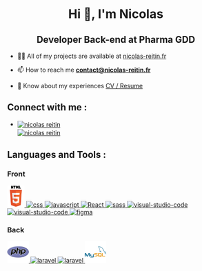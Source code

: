 <h1 align="center">Hi 👋, I'm Nicolas</h1>
<h2 align="center">Developer Back-end at Pharma GDD</h2>


- 👨‍💻 All of my projects are available at [nicolas-reitin.fr](https://nicolas-reitin.fr/)

- 📫 How to reach me **contact@nicolas-reitin.fr**

- 📄 Know about my experiences [CV / Resume](https://nicolas-reitin.fr/Download/CV2024.pdf)

<h2 align="left">Connect with me :</h2>
<ul align="left">
    <li>
        <a href="https://linkedin.com/in/nicolasreitin" target="blank">
            <img align="center" src="https://raw.githubusercontent.com/rahuldkjain/github-profile-readme-generator/master/src/images/icons/Social/linked-in-alt.svg" alt="nicolas reitin" height="20" width="40" />
        </a>
    </li>
    <a href="https://www.facebook.com/nicolas.reitin.2" target="blank">
        <img align="center" src="https://raw.githubusercontent.com/jmnote/z-icons/master/svg/facebook.svg" alt="nicolas reitin" height="40" width="40" />
    </a>
</ul>

<h2 align="left">Languages and Tools :</h2>
<h3 align="left">Front</h3>
<div>
    <a href="https://www.w3.org/html/" target="_blank" rel="noreferrer"> 
        <img src="https://raw.githubusercontent.com/devicons/devicon/master/icons/html5/html5-original-wordmark.svg" alt="html" width="40" height="50"/> 
    </a>
    <a href="https://www.w3.org/Style/CSS/" target="_blank" rel="noreferrer"> 
        <img src="https://www.vectorlogo.zone/logos/w3_css/w3_css-icon.svg" alt="css" width="40" height="40"/> 
    </a> 
    <a href="https://developer.mozilla.org/en-US/docs/Web/JavaScript" target="_blank" rel="noreferrer"> 
        <img src="https://raw.githubusercontent.com/jmnote/z-icons/master/svg/javascript.svg" alt="javascript" width="40" height="40"/> 
    </a>  
    <a href="https://fr.legacy.reactjs.org" target="_blank" rel="noreferrer"> 
        <img src="https://www.vectorlogo.zone/logos/reactjs/reactjs-icon.svg" alt="React" width="40" height="40"/> 
    </a> 
    <a href="https://sass-lang.com/" target="_blank" rel="noreferrer"> 
        <img src="https://www.vectorlogo.zone/logos/sass-lang/sass-lang-icon.svg" alt="sass" width="40" height="50"/> 
    </a> 
    <a href="https://tailwindcss.com/" target="_blank" rel="noreferrer"> 
        <img src="https://www.vectorlogo.zone/logos/tailwindcss/tailwindcss-icon.svg" alt="visual-studio-code" width="40" height="40"/> 
    </a> 
    <a href="https://getbootstrap.com/" target="_blank" rel="noreferrer"> 
        <img src="https://www.vectorlogo.zone/logos/getbootstrap/getbootstrap-icon.svg" alt="visual-studio-code" width="40" height="40"/> 
    </a> 
    <a href="https://www.figma.com/" target="_blank" rel="noreferrer"> 
        <img src="https://www.vectorlogo.zone/logos/figma/figma-icon.svg" alt="figma" width="40" height="40"/> 
    </a> 
</div>

<h3 align="left">Back</h3>
<div>
    <a href="https://www.php.net" target="_blank" rel="noreferrer"> 
        <img src="https://raw.githubusercontent.com/devicons/devicon/master/icons/php/php-original.svg" alt="php" width="50" height="50"/> 
    </a> 
    <a href="https://laravel.com/" target="_blank" rel="noreferrer"> 
        <img src="https://www.vectorlogo.zone/logos/laravel/laravel-icon.svg" alt="laravel" width="40" height="40"/> 
    </a>  
    <a href="https://symfony.com/" target="_blank" rel="noreferrer"> 
        <img src="https://www.vectorlogo.zone/logos/symfony/symfony-icon.svg" alt="laravel" width="40" height="40"/> 
    </a> 
    <a href="https://www.mysql.com/" target="_blank" rel="noreferrer"> 
        <img src="https://raw.githubusercontent.com/devicons/devicon/master/icons/mysql/mysql-original-wordmark.svg" alt="mysql" width="50" height="50"/> 
    </a> 
</div>
